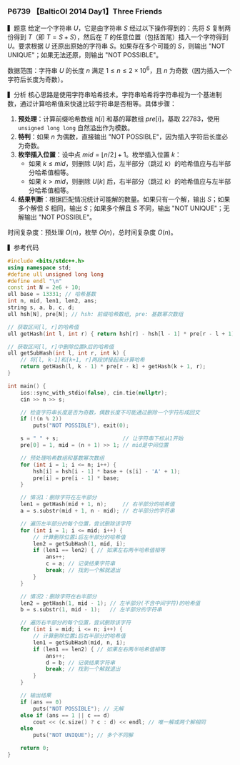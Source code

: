 ### P6739 【BalticOI 2014 Day1】Three Friends

▍题意
给定一个字符串 $U$，它是由字符串 $S$ 经过以下操作得到的：先将 $S$ 复制两份得到 $T$（即 $T = S + S$），然后在 $T$ 的任意位置（包括首尾）插入一个字符得到 $U$。要求根据 $U$ 还原出原始的字符串 $S$。如果存在多个可能的 $S$，则输出 "NOT UNIQUE"；如果无法还原，则输出 "NOT POSSIBLE"。

数据范围：字符串 $U$ 的长度 $n$ 满足 $1 \leq n \leq 2 \times 10^6$，且 $n$ 为奇数（因为插入一个字符后长度为奇数）。

▍分析
核心思路是使用字符串哈希技术。字符串哈希将字符串视为一个基进制数，通过计算哈希值来快速比较字符串是否相等。具体步骤：
1. **预处理**：计算前缀哈希数组 $h[i]$ 和基的幂数组 $pre[i]$，基取 $22783$，使用 `unsigned long long` 自然溢出作为模数。
2. **特判**：如果 $n$ 为偶数，直接输出 "NOT POSSIBLE"，因为插入字符后长度必为奇数。
3. **枚举插入位置**：设中点 $mid = \lfloor n/2 \rfloor + 1$。枚举插入位置 $k$：
   - 如果 $k \leq mid$，则删除 $U[k]$ 后，左半部分（跳过 $k$）的哈希值应与右半部分哈希值相等。
   - 如果 $k > mid$，则删除 $U[k]$ 后，右半部分（跳过 $k$）的哈希值应与左半部分哈希值相等。
4. **结果判断**：根据匹配情况统计可能解的数量。如果只有一个解，输出 $S$；如果多个解但 $S$ 相同，输出 $S$；如果多个解且 $S$ 不同，输出 "NOT UNIQUE"；无解输出 "NOT POSSIBLE"。

时间复杂度：预处理 $O(n)$，枚举 $O(n)$，总时间复杂度 $O(n)$。

▍参考代码
```cpp
#include <bits/stdc++.h>
using namespace std;
#define ull unsigned long long
#define endl "\n"
const int N = 2e6 + 10;
ull base = 13331; // 哈希基数
int n, mid, len1, len2, ans;
string s, a, b, c, d;
ull hsh[N], pre[N]; // hsh: 前缀哈希数组, pre: 基数幂次数组

// 获取区间[l, r]的哈希值
ull getHash(int l, int r) { return hsh[r] - hsh[l - 1] * pre[r - l + 1]; }

// 获取区间[l, r]中删除位置k后的哈希值
ull getSubHash(int l, int r, int k) {
    // 将[l, k-1]和[k+1, r]两段拼接起来计算哈希
    return getHash(l, k - 1) * pre[r - k] + getHash(k + 1, r);
}

int main() {
    ios::sync_with_stdio(false), cin.tie(nullptr);
    cin >> n >> s;

    // 检查字符串长度是否为奇数，偶数长度不可能通过删除一个字符形成回文
    if (!(n % 2))
        puts("NOT POSSIBLE"), exit(0);

    s = " " + s;                    // 让字符串下标从1开始
    pre[0] = 1, mid = (n + 1) >> 1; // mid是中间位置

    // 预处理哈希数组和基数幂次数组
    for (int i = 1; i <= n; i++) {
        hsh[i] = hsh[i - 1] * base + (s[i] - 'A' + 1);
        pre[i] = pre[i - 1] * base;
    }

    // 情况1：删除字符在左半部分
    len1 = getHash(mid + 1, n);     // 右半部分的哈希值
    a = s.substr(mid + 1, n - mid); // 右半部分的字符串

    // 遍历左半部分的每个位置，尝试删除该字符
    for (int i = 1; i <= mid; i++) {
        // 计算删除位置i后左半部分的哈希值
        len2 = getSubHash(1, mid, i);
        if (len1 == len2) { // 如果左右两半哈希值相等
            ans++;
            c = a; // 记录结果字符串
            break; // 找到一个解就退出
        }
    }

    // 情况2：删除字符在右半部分
    len2 = getHash(1, mid - 1); // 左半部分(不含中间字符)的哈希值
    b = s.substr(1, mid - 1);   // 左半部分的字符串

    // 遍历右半部分的每个位置，尝试删除该字符
    for (int i = mid; i <= n; i++) {
        // 计算删除位置i后右半部分的哈希值
        len1 = getSubHash(mid, n, i);
        if (len1 == len2) { // 如果左右两半哈希值相等
            ans++;
            d = b; // 记录结果字符串
            break; // 找到一个解就退出
        }
    }

    // 输出结果
    if (ans == 0)
        puts("NOT POSSIBLE"); // 无解
    else if (ans == 1 || c == d)
        cout << (c.size() ? c : d) << endl; // 唯一解或两个解相同
    else
        puts("NOT UNIQUE"); // 多个不同解

    return 0;
}
```